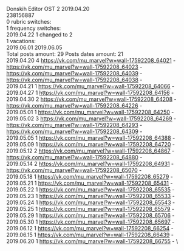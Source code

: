 Donskih	Editor OST 2 2019.04.20\
238156887\
0 rubric switches:\
1 frequency switches:\
2019.04.22 1 changed to 2 \
1 vacations:\
2019.06.01 2019.06.05 \
Total posts amount: 29	Posts dates amount: 21\
2019.04.20 4 https://vk.com/mu_marvel?w=wall-17592208_64021 - https://vk.com/mu_marvel?w=wall-17592208_64023 - https://vk.com/mu_marvel?w=wall-17592208_64039 - https://vk.com/mu_marvel?w=wall-17592208_64038 - \
2019.04.21 1 https://vk.com/mu_marvel?w=wall-17592208_64066 - \
2019.04.27 1 https://vk.com/mu_marvel?w=wall-17592208_64156 - \
2019.04.30 2 https://vk.com/mu_marvel?w=wall-17592208_64208 - https://vk.com/mu_marvel?w=wall-17592208_64226 - \
2019.05.01 1 https://vk.com/mu_marvel?w=wall-17592208_64250 - \
2019.05.02 3 https://vk.com/mu_marvel?w=wall-17592208_64269 - https://vk.com/mu_marvel?w=wall-17592208_64293 - https://vk.com/mu_marvel?w=wall-17592208_64309 - \
2019.05.05 1 https://vk.com/mu_marvel?w=wall-17592208_64388 - \
2019.05.09 1 https://vk.com/mu_marvel?w=wall-17592208_64720 - \
2019.05.12 2 https://vk.com/mu_marvel?w=wall-17592208_64867 - https://vk.com/mu_marvel?w=wall-17592208_64880 - \
2019.05.14 2 https://vk.com/mu_marvel?w=wall-17592208_64931 - https://vk.com/mu_marvel?w=wall-17592208_65070 - \
2019.05.18 1 https://vk.com/mu_marvel?w=wall-17592208_65279 - \
2019.05.21 1 https://vk.com/mu_marvel?w=wall-17592208_65431 - \
2019.05.22 1 https://vk.com/mu_marvel?w=wall-17592208_65535 - \
2019.05.23 1 https://vk.com/mu_marvel?w=wall-17592208_65533 - \
2019.05.24 1 https://vk.com/mu_marvel?w=wall-17592208_65543 - \
2019.05.25 1 https://vk.com/mu_marvel?w=wall-17592208_65579 - \
2019.05.29 1 https://vk.com/mu_marvel?w=wall-17592208_65706 - \
2019.05.30 1 https://vk.com/mu_marvel?w=wall-17592208_65697 - \
2019.06.12 1 https://vk.com/mu_marvel?w=wall-17592208_66254 - \
2019.06.15 1 https://vk.com/mu_marvel?w=wall-17592208_66439 - \
2019.06.20 1 https://vk.com/mu_marvel?w=wall-17592208_66755 - \
